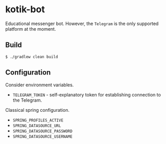 # kotik-bot

Educational messenger bot. However, the `Telegram` is the only supported platform at the moment.

## Build

```shell script
$ ./gradlew clean build
```

## Configuration

Consider environment variables.
* `TELEGRAM_TOKEN` - self-explanatory token for establishing connection to the Telegram.

Classical spring configuration.
* `SPRING_PROFILES_ACTIVE`
* `SPRING_DATASOURCE_URL`
* `SPRING_DATASOURCE_PASSWORD`
* `SPRING_DATASOURCE_USERNAME`

